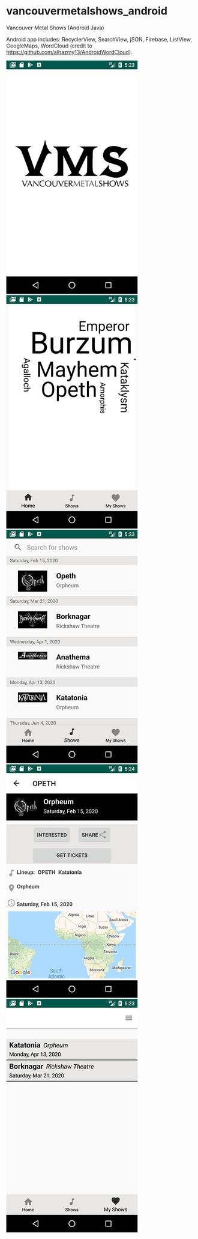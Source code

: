 # vancouvermetalshows_android
Vancouver Metal Shows (Android Java)

Android app includes: RecyclerView, SearchView, jSON, Firebase, ListView, GoogleMaps, WordCloud (credit to https://github.com/alhazmy13/AndroidWordCloud).




![](splash.png)
![](wordcloud.png)
![](shows.png)
![](detail.png)
![](favs.png)
